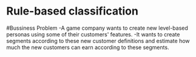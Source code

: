 # Rule-based classification
#Bussiness Problem
 -A game company wants to create new level-based personas using some of their customers' features.
 -It wants to create segments according to these new customer definitions and estimate how much the new customers can earn according to these segments.
